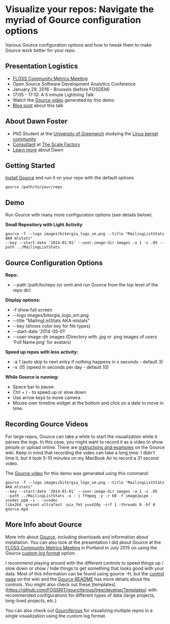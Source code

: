 # Visualize your repos: Navigate the myriad of Gource configuration options

Various Gource configuration options and how to tweak them to make Gource work
better for your repo.

## Presentation Logistics

* [FLOSS Community Metrics Meeting](http://flosscommunitymetrics.org/) 
* Open Source Software Development Analytics Conference
* January 29, 2016 - Brussels (before FOSDEM)
* 17:05 - 17:10: A 5 minute Lightning Talk
* Watch the [Gource video](https://youtu.be/KM2YMfOYOPY) generated by this demo
* [Blog post](http://fastwonderblog.com/2016/01/29/using-gource-to-visualize-your-repositories/) about this talk

## About Dawn Foster

* PhD Student at the [University of Greenwich](http://www2.gre.ac.uk/) studying the [Linux kernel community](http://fastwonderblog.com/academic/)
* [Consultant](http://fastwonderblog.com/consulting/) at [The Scale Factory](http://www.scalefactory.com/)
* [Learn more](http://fastwonderblog.com) about Dawn

## Getting Started

[Install Gource](http://gource.io/) and run it on your repo with the default options

    gource /path/to/your/repo

## Demo

Run Gource with many more configuration options (see details below).

**Small Repository with Light Activity**

    gource -f --logo images/bitergia_logo_sm.png --title "MailingListStats AKA mlstats" 
    --key --start-date '2014-01-01' --user-image-dir images -a 1 -s .05 --path ../MailingListStats

## Gource Configuration Options

**Repo:**

* --path /path/to/repo (or omit and run Gource from the top level of the repo dir)

**Display options:**

* -f show full screen
* --logo images/bitergia_logo_sm.png 
* --title "MailingListStats AKA mlstats" 
* --key (shows color key for file types)
* --start-date '2014-05-01'
* --user-image-dir images (Directory with .jpg or .png images of users 'Full Name.png' for avatars)

**Speed up repos with less activity:**

* -a 1 (auto skip to next entry if nothing happens in x seconds - default 3)
* -s .05 (speed in seconds per day - default 10)

**While Gource is running:**

* Space bar to pause
* Ctrl + / - to speed up or slow down
* Use arrow keys to move camera
* Mouse over timeline widget at the bottom and click on a date to move in time.

## Recording Gource Videos

For large repos, Gource can take a while to start the visualization while it parses the logs. In this case,
you might want to record it as a video to show people or upload online. There are 
[instructions and examples](https://github.com/acaudwell/Gource/wiki/Videos) on the Gource wiki.
Keep in mind that recording the video can take a long time. I didn't time it, but it took 5-10 minutes
on my MacBook Air to record a 31 second video. 

The [Gource video](https://youtu.be/KM2YMfOYOPY) for this demo was generated using this command:

    gource -f --logo images/bitergia_logo_sm.png --title "MailingListStats AKA mlstats" 
    --key --start-date '2014-01-01' --user-image-dir images -a 1 -s .05 
    --path ../MailingListStats -o - | ffmpeg -y -r 60 -f image2pipe -vcodec ppm -i - -vcodec 
    libx264 -preset ultrafast -pix_fmt yuv420p -crf 1 -threads 0 -bf 0 gource.mp4

## More Info about Gource

More info about [Gource](http://gource.io/),
including downloads and information about installation. You can
also look at the presentation I did about Gource at the
[FLOSS Community Metrics Meeting](http://www.slideshare.net/geekygirldawn/floss-community-metrics-gource-custom-log-formats) 
in Portland in July 2015 on using the Gource [custom log format](https://github.com/acaudwell/Gource/wiki/Custom-Log-Format)
option. 

I recommend playing around with the different controls to speed things up / slow down or show / hide
things to get something that looks good with your data. Most of this information can be found
using gource -H, but the [control page](https://github.com/acaudwell/Gource/wiki/Controls)
on the wiki and the [Gource README](https://github.com/acaudwell/Gource) has more details about the controls. 
You might also check out these [templates]
(https://github.com/FOSSRIT/gourciferous/tree/develop/Templates) with recommended configurations
for different types of data (large projects, long-lived projects, etc.)

You can also check out [Gourciferous](https://github.com/FOSSRIT/gourciferous) for visualizing multiple
repos in a single visualization using the custom log format.

